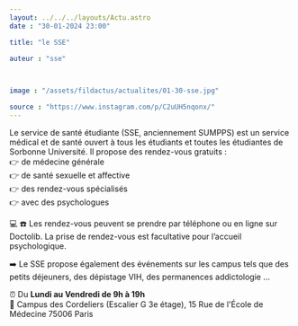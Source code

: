 ```yaml
---
layout: ../../../layouts/Actu.astro
date : "30-01-2024 23:00"

title: "le SSE"

auteur : "sse" 

 

image : "/assets/fildactus/actualites/01-30-sse.jpg"

source : "https://www.instagram.com/p/C2uUH5nqonx/"
---
```


Le service de santé étudiante (SSE, anciennement SUMPPS) est un service médical et de santé ouvert à tous les étudiants et toutes les étudiantes de Sorbonne Université. Il propose des rendez-vous gratuits :  
👉 de médecine générale  
👉 de santé sexuelle et affective  
👉 des rendez-vous spécialisés  
👉 avec des psychologues

💻 ☎️ Les rendez-vous peuvent se prendre par téléphone ou en ligne sur Doctolib. La prise de rendez-vous est facultative pour l’accueil psychologique.

➡️ Le SSE propose également des événements sur les campus tels que des petits déjeuners, des dépistage VIH, des permanences addictologie …

⏰ Du __Lundi au Vendredi de 9h à 19h__  
📌 Campus des Cordeliers (Escalier G 3e étage), 15 Rue de l'École de Médecine 75006 Paris